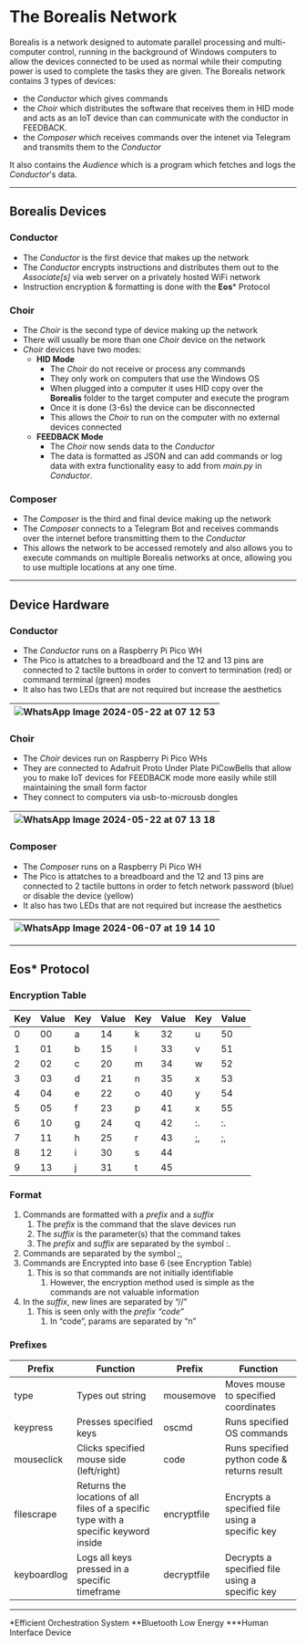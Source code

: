 # The Borealis Network
Borealis is a network designed to automate parallel processing and multi-computer control, running in the background of Windows computers to allow the devices connected to be used as normal while their computing power is used to complete the tasks they are given. The Borealis network contains 3 types of devices:
- the _Conductor_ which gives commands
- the _Choir_ which distributes the software that receives them in HID mode and acts as an IoT device than can communicate with the conductor in FEEDBACK.
- the _Composer_ which receives commands over the intenet via Telegram and transmits them to the _Conductor_

It also contains the _Audience_ which is a program which fetches and logs the _Conductor_'s data.

---

## Borealis Devices

### Conductor
- The _Conductor_ is the first device that makes up the network
- The _Conductor_ encrypts instructions and distributes them out to the _Associate[s]_ via web server on a privately hosted WiFi network
- Instruction encryption & formatting is done with the **Eos*** Protocol

### Choir
- The _Choir_ is the second type of device making up the network
- There will usually be more than one _Choir_ device on the network
- _Choir_ devices have two modes:
    - **HID Mode**
        - The _Choir_ do not receive or process any commands
        - They only work on computers that use the Windows OS
        - When plugged into a computer it uses HID copy over the **Borealis** folder to the target computer and execute the program
        - Once it is done (3-6s) the device can be disconnected
        - This allows the _Choir_ to run on the computer with no external devices connected
    - **FEEDBACK Mode**
        - The _Choir_ now sends data to the _Conductor_
        - The data is formatted as JSON and can add commands or log data with extra functionality easy to add from _main.py_ in _Conductor_. 

### Composer
- The _Composer_ is the third and final device making up the network
- The _Composer_ connects to a Telegram Bot and receives commands over the internet before transmitting them to the _Conductor_
- This allows the network to be accessed remotely and also allows you to execute commands on multiple Borealis networks at once, allowing you to use multiple locations at any one time.
---

## Device Hardware

### Conductor
- The _Conductor_ runs on a Raspberry Pi Pico WH
- The Pico is attatches to a breadboard and the 12 and 13 pins are connected to 2 tactile buttons in order to convert to termination (red) or command terminal (green) modes
- It also has two LEDs that are not required but increase the aesthetics

|![WhatsApp Image 2024-05-22 at 07 12 53](https://github.com/LindenLaboratory/Borealis/assets/134805131/91e96973-261a-4a66-8a9f-2fbef3004be1) |
|-|

### Choir
- The _Choir_ devices run on Raspberry Pi Pico WHs
- They are connected to Adafruit Proto Under Plate PiCowBells that allow you to make IoT devices for FEEDBACK mode more easily while still maintaining the small form factor
- They connect to computers via usb-to-microusb dongles

|![WhatsApp Image 2024-05-22 at 07 13 18](https://github.com/LindenLaboratory/Borealis/assets/134805131/af757cbc-e3f0-47ea-8855-9352ee12a80e) |
|-|

### Composer
- The _Composer_ runs on a Raspberry Pi Pico WH
- The Pico is attatches to a breadboard and the 12 and 13 pins are connected to 2 tactile buttons in order to fetch network password (blue) or disable the device (yellow)
- It also has two LEDs that are not required but increase the aesthetics

| ![WhatsApp Image 2024-06-07 at 19 14 10](https://github.com/LindenLaboratory/Borealis/assets/134805131/cf6b4b1c-9a3c-49d4-9464-11070ad659e7) |
|-|

---

## Eos* Protocol

### Encryption Table
| Key | Value | Key | Value | Key | Value | Key | Value |
| --- | --- | --- | --- | --- | --- | --- | --- |
| 0 | 00 | a | 14 | k | 32 | u | 50 |
| 1 | 01 | b | 15 | l | 33 | v | 51 |
| 2 | 02 | c | 20 | m | 34 | w | 52 |
| 3 | 03 | d | 21 | n | 35 | x | 53 |
| 4 | 04 | e | 22 | o | 40 | y | 54 |
| 5 | 05 | f | 23 | p | 41 | x | 55 |
| 6 | 10 | g | 24 | q | 42 | :. | :. |
| 7 | 11 | h | 25 | r | 43 | ;, | ;, |
| 8 | 12 | i | 30 | s | 44 |  |  |
| 9 | 13 | j | 31 | t | 45 |  |  |

### Format

1. Commands are formatted with a *prefix* and a *suffix*
    1. The p*refix* is the command that the slave devices run
    2. The *suffix* is the parameter(s) that the command takes
    3. The *prefix* and *suffix* are separated by the symbol :.
2. Commands are separated by the symbol ;,
3. Commands are Encrypted into base 6 (see Encryption Table)
    1. This is so that commands are not initially identifiable
        1. However, the encryption method used is simple as the commands are not valuable information
4. In the *suffix*, new lines are separated by “//”
    1. This is seen only with the *prefix “*code*”*
        1. In “code”, params are separated by “n”

### Prefixes
| Prefix | Function | Prefix | Function |
| --- | --- | --- | --- |
| type | Types out string | mousemove | Moves mouse to specified coordinates |
| keypress | Presses specified keys | oscmd | Runs specified OS commands |
| mouseclick | Clicks specified mouse side (left/right) | code | Runs specified python code & returns result |
| filescrape | Returns the locations of all files of a specific type with a specific keyword inside | encryptfile | Encrypts a specified file using a specific key |
| keyboardlog | Logs all keys pressed in a specific timeframe | decryptfile | Decrypts a specified file using a specific key |

---
*Efficient Orchestration System
**Bluetooth Low Energy
***Human Interface Device
